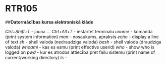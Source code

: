 # RTR105
##**Datormācības kursa elektroniskā klāde**

*Ctrl+Shift+T* - jauna ...
*Ctrl+Alt+T* - iestartet terminalu
*uname* - komanda (print system information)
*man* - nosaukums, apraksts
*echo* - display a line of text
*sh* - shell valoda (nedraudziga valoda)
*bash* - shell valoda (draudziga valoda)
*whoami* - kas es esmu (print effective userid)
*who* - show who is logged on
*pwd* - kur es atrodos attiecība pret failu sistemu (print name of current/working directory)
*ls* -
